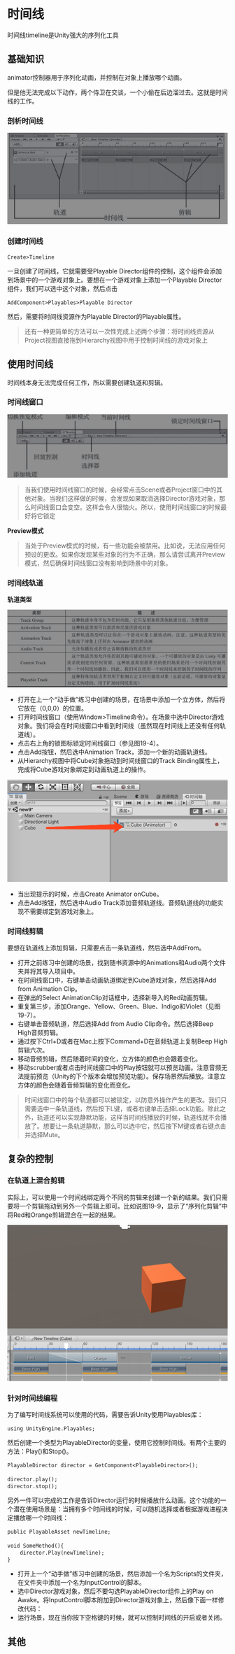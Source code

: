 # 时间线

时间线timeline是Unity强大的序列化工具

## 基础知识

animator控制器用于序列化动画，并控制在对象上播放哪个动画。

但是他无法完成以下动作，两个侍卫在交谈，一个小偷在后边溜过去。这就是时间线的工作。

### 剖析时间线

![image-20200303104500348](image-20200303104500348.png)

### 创建时间线

```
Create>Timeline
```

一旦创建了时间线，它就需要受Playable Director组件的控制，这个组件会添加到场景中的一个游戏对象上。要想在一个游戏对象上添加一个Playable Director组件，我们可以选中这个对象，然后点击

```
AddComponent>Playables>Playable Director
```

然后，需要将时间线资源作为Playable Director的Playable属性。

> 还有一种更简单的方法可以一次性完成上述两个步骤：将时间线资源从Project视图直接拖到Hierarchy视图中用于控制时间线的游戏对象上



## 使用时间线

时间线本身无法完成任何工作，所以需要创建轨道和剪辑。

### 时间线窗口

![image-20200303105112236](image-20200303105112236.png)

> 当我们使用时间线窗口的时候，会经常点击Scene或者Project窗口中的其他对象。当我们这样做的时候，会发现如果取消选择Director游戏对象，那么时间线窗口会变空。这样会令人很恼火。所以，使用时间线窗口的时候最好将它锁定

**Preview模式**

> 当处于Preview模式的时候，有一些功能会被禁用。比如说，无法应用任何预设的更改。如果你发现某些对象的行为不正确，那么请尝试离开Preview模式，然后确保时间线窗口没有影响到场景中的对象。



### 时间线轨道

**轨道类型**

![image-20200303105338850](image-20200303105338850.png)

* 打开在上一个“动手做”练习中创建的场景，在场景中添加一个立方体，然后将它放在（0,0,0）的位置。
* 打开时间线窗口（使用Window>Timeline命令）。在场景中选中Director游戏对象。我们将会在时间线窗口中看到时间线（虽然现在时间线上还没有任何轨道线）。
* 点击右上角的锁图标锁定时间线窗口（参见图19-4）。
* 点击Add按钮，然后选中Animation Track，添加一个新的动画轨道线。
* 从Hierarchy视图中将Cube对象拖动到时间线窗口的Track Binding属性上，完成将Cube游戏对象绑定到动画轨道上的操作。

![image-20200303105812348](image-20200303105812348.png)

* 当出现提示的时候，点击Create Animator onCube。
* 点击Add按钮，然后选中Audio Track添加音频轨道线。音频轨道线的功能实现不需要绑定到游戏对象上。



### 时间线剪辑

要想在轨道线上添加剪辑，只需要点击一条轨道线，然后选中AddFrom<type of clip>。

* 打开之前练习中创建的场景，找到随书资源中的Animations和Audio两个文件夹并将其导入项目中。
* 在时间线窗口中，右键单击动画轨道绑定到Cube游戏对象，然后选择Add from Animation Clip。
* 在弹出的Select AnimationClip对话框中，选择新导入的Red动画剪辑。
* 重复第三步，添加Orange、Yellow、Green、Blue、Indigo和Violet（见图19-7）。
* 右键单击音频轨道，然后选择Add from Audio Clip命令。然后选择Beep High音频剪辑。
* 通过按下Ctrl+D或者在Mac上按下Command+D在音频轨道上复制Beep High剪辑六次。
* 移动音频剪辑，然后随着时间的变化，立方体的颜色也会跟着变化。
* 移动scrubber或者点击时间线窗口中的Play按钮就可以预览动画。注意音频无法提前预览（Unity的下个版本会增加预览功能）。保存场景然后播放。注意立方体的颜色会随着音频剪辑的变化而变化。

> 时间线窗口中的每个轨道都可以被锁定，以防意外操作产生的更改。我们只需要选中一条轨道线，然后按下L键，或者右键单击选择Lock功能。除此之外，轨道还可以实现静默功能，这样当时间线播放的时候，轨道线就不会播放了。想要让一条轨道静默，那么可以选中它，然后按下M键或者右键点击并选择Mute。



## 复杂的控制

### 在轨道上混合剪辑

实际上，可以使用一个时间线绑定两个不同的剪辑来创建一个新的结果。我们只需要将一个剪辑拖动到另外一个剪辑上即可。比如说图19-9，显示了“序列化剪辑”中将Red和Orange剪辑混合在一起的结果。

![image-20200303113030047](image-20200303113030047.png)



### 针对时间线编程

为了编写时间线系统可以使用的代码，需要告诉Unity使用Playables库：

```
using UnityEngine.Playables;
```

然后创建一个类型为PlayableDirector的变量，使用它控制时间线。有两个主要的方法：Play()和Stop()。

```
PlayableDirector director = GetComponent<PlayableDirector>();

director.play();
director.stop();
```

另外一件可以完成的工作是告诉Director运行的时候播放什么动画。这个功能的一个潜在使用场景是：当拥有多个时间线的时候，可以随机选择或者根据游戏进程决定播放哪一个时间线：

```
public PlayableAsset newTimeline;

void SomeMethod(){
	director.Play(newTimeline);
}
```

* 打开上一个“动手做”练习中创建的场景，然后添加一个名为Scripts的文件夹，在文件夹中添加一个名为InputControl的脚本。
* 选中Director游戏对象，然后不要勾选PlayableDirector组件上的Play on Awake。将InputControl脚本附加到Director游戏对象上，然后像下面一样修改代码：
* 运行场景，现在当你按下空格键的时候，就可以控制时间线的开启或者关闭。



## 其他

